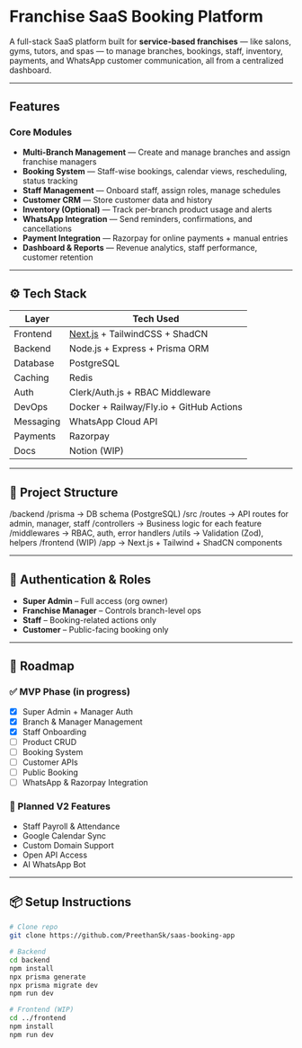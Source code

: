 #  Franchise SaaS Booking Platform

A full-stack SaaS platform built for **service-based franchises** — like salons, gyms, tutors, and spas — to manage branches, bookings, staff, inventory, payments, and WhatsApp customer communication, all from a centralized dashboard.

---

##  Features

###  Core Modules
- **Multi-Branch Management** — Create and manage branches and assign franchise managers
- **Booking System** — Staff-wise bookings, calendar views, rescheduling, status tracking
- **Staff Management** — Onboard staff, assign roles, manage schedules
- **Customer CRM** — Store customer data and history
- **Inventory (Optional)** — Track per-branch product usage and alerts
- **WhatsApp Integration** — Send reminders, confirmations, and cancellations
- **Payment Integration** — Razorpay for online payments + manual entries
- **Dashboard & Reports** — Revenue analytics, staff performance, customer retention

---

## ⚙️ Tech Stack

| Layer       | Tech Used                           |
|-------------|-------------------------------------|
| Frontend    | [Next.js](https://nextjs.org/) + TailwindCSS + ShadCN |
| Backend     | Node.js + Express + Prisma ORM      |
| Database    | PostgreSQL                          |
| Caching     | Redis                               |
| Auth        | Clerk/Auth.js + RBAC Middleware     |
| DevOps      | Docker + Railway/Fly.io + GitHub Actions |
| Messaging   | WhatsApp Cloud API                  |
| Payments    | Razorpay                            |
| Docs        | Notion (WIP)                        |

---

## 📁 Project Structure

/backend
/prisma → DB schema (PostgreSQL)
/src
/routes → API routes for admin, manager, staff
/controllers → Business logic for each feature
/middlewares → RBAC, auth, error handlers
/utils → Validation (Zod), helpers
/frontend (WIP)
/app → Next.js + Tailwind + ShadCN components


---

## 🔐 Authentication & Roles

- **Super Admin** – Full access (org owner)
- **Franchise Manager** – Controls branch-level ops
- **Staff** – Booking-related actions only
- **Customer** – Public-facing booking only

---

## 📌 Roadmap

### ✅ MVP Phase (in progress)
- [x] Super Admin + Manager Auth
- [x] Branch & Manager Management
- [x] Staff Onboarding
- [ ] Product CRUD
- [ ] Booking System
- [ ] Customer APIs
- [ ] Public Booking
- [ ] WhatsApp & Razorpay Integration

### 🧩 Planned V2 Features
- Staff Payroll & Attendance
- Google Calendar Sync
- Custom Domain Support
- Open API Access
- AI WhatsApp Bot

---

## 📦 Setup Instructions

```bash
# Clone repo
git clone https://github.com/PreethanSk/saas-booking-app

# Backend
cd backend
npm install
npx prisma generate
npx prisma migrate dev
npm run dev

# Frontend (WIP)
cd ../frontend
npm install
npm run dev
